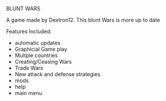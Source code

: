 BLUNT WARS

A game made by Dextron12. This blunt Wars is more up to date

Features Included:
- automatic updates
- Graphicial Game play
- Multple countries
- Creating/Ceasing Wars
- Trade Wars
- New attack and defense strategies
- mods
- help
- main menu